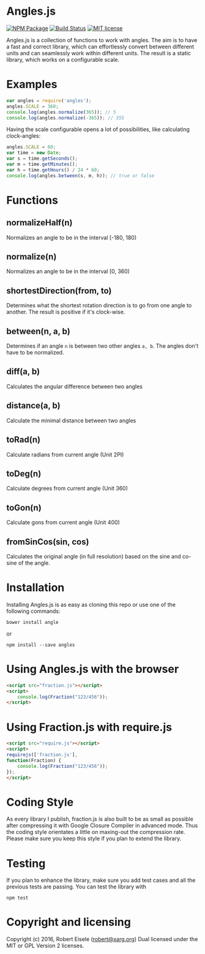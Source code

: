 # Angles.js 

[![NPM Package](https://img.shields.io/npm/v/angles.svg?style=flat)](https://npmjs.org/package/angles "View this project on npm")
[![Build Status](https://travis-ci.org/infusion/Angles.js.svg)](https://travis-ci.org/infusion/Angles.js)
[![MIT license](http://img.shields.io/badge/license-MIT-brightgreen.svg)](http://opensource.org/licenses/MIT)


Angles.js is a collection of functions to work with angles. The aim is to have a fast and correct library, which can effortlessly convert between different units and can seamlessly work within different units. The result is a static library, which works on a configurable scale.

Examples
===

```javascript
var angles = require('angles');
angles.SCALE = 360;
console.log(angles.normalize(365)); // 5
console.log(angles.normalize(-365)); // 355
```

Having the scale configurable opens a lot of possibilities, like calculating clock-angles:

```javascript
angles.SCALE = 60;
var time = new Date;
var s = time.getSeconds();
var m = time.getMinutes();
var h = time.getHours() / 24 * 60;
console.log(angles.between(s, m, h)); // true or false
```


Functions
===

normalizeHalf(n)
---
Normalizes an angle to be in the interval [-180, 180)

normalize(n)
---
Normalizes an angle to be in the interval [0, 360)

shortestDirection(from, to)
---
Determines what the shortest rotation direction is to go from one angle to another. The result is positive if it's clock-wise.

between(n, a, b)
---
Determines if an angle `n` is between two other angles `a, b`. The angles don't have to be normalized.

diff(a, b)
---
Calculates the angular difference between two angles

distance(a, b)
---
Calculate the minimal distance between two angles

toRad(n)
---
Calculate radians from current angle (Unit 2PI)

toDeg(n)
---
Calculate degrees from current angle (Unit 360)

toGon(n)
---
Calculate gons from current angle (Unit 400)

fromSinCos(sin, cos)
---
Calculates the original angle (in full resolution) based on the sine and co-sine of the angle.

Installation
===
Installing Angles.js is as easy as cloning this repo or use one of the following commands:

```
bower install angle
```
or

```
npm install --save angles
```


Using Angles.js with the browser
===
```html
<script src="fraction.js"></script>
<script>
    console.log(Fraction("123/456"));
</script>
```

Using Fraction.js with require.js
===
```html
<script src="require.js"></script>
<script>
requirejs(['fraction.js'],
function(Fraction) {
    console.log(Fraction("123/456"));
});
</script>
```

Coding Style
===
As every library I publish, fraction.js is also built to be as small as possible after compressing it with Google Closure Compiler in advanced mode. Thus the coding style orientates a little on maxing-out the compression rate. Please make sure you keep this style if you plan to extend the library.

Testing
===
If you plan to enhance the library, make sure you add test cases and all the previous tests are passing. You can test the library with

```
npm test
```

Copyright and licensing
===
Copyright (c) 2016, Robert Eisele (robert@xarg.org)
Dual licensed under the MIT or GPL Version 2 licenses.
